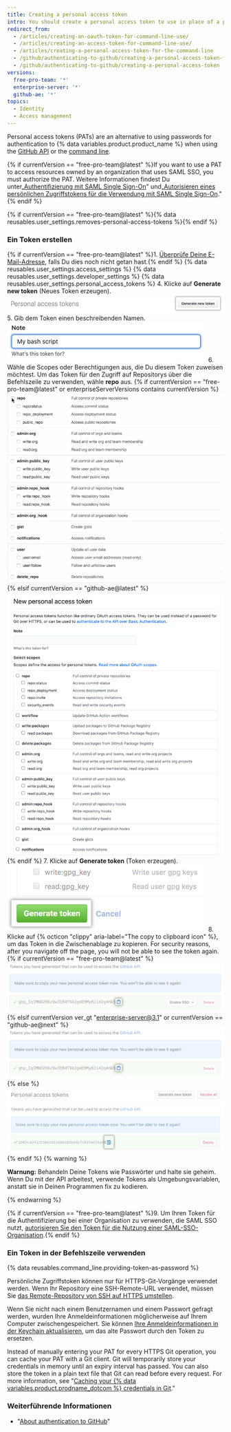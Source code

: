 ```yaml
---
title: Creating a personal access token
intro: You should create a personal access token to use in place of a password with the command line or with the API.
redirect_from:
  - /articles/creating-an-oauth-token-for-command-line-use/
  - /articles/creating-an-access-token-for-command-line-use/
  - /articles/creating-a-personal-access-token-for-the-command-line
  - /github/authenticating-to-github/creating-a-personal-access-token-for-the-command-line
  - /github/authenticating-to-github/creating-a-personal-access-token
versions:
  free-pro-team: '*'
  enterprise-server: '*'
  github-ae: '*'
topics:
  - Identity
  - Access management
---
```


Personal access tokens (PATs) are an alternative to using passwords for authentication to {% data variables.product.product_name %} when using the [GitHub API](/rest/overview/other-authentication-methods#via-oauth-and-personal-access-tokens) or the [command line](#using-a-token-on-the-command-line).

{% if currentVersion == "free-pro-team@latest" %}If you want to use a PAT to access resources owned by an organization that uses SAML SSO, you must authorize the PAT. Weitere Informationen findest Du unter[„Authentifizierung mit SAML Single Sign-On](/github/authenticating-to-github/about-authentication-with-saml-single-sign-on)" und[„Autorisieren eines persönlichen Zugriffstokens für die Verwendung mit SAML Single Sign-On](/github/authenticating-to-github/authorizing-a-personal-access-token-for-use-with-saml-single-sign-on)."{% endif %}

{% if currentVersion == "free-pro-team@latest" %}{% data reusables.user_settings.removes-personal-access-tokens %}{% endif %}

### Ein Token erstellen

{% if currentVersion == "free-pro-team@latest" %}1. [Überprüfe Deine E-Mail-Adresse](/github/getting-started-with-github/verifying-your-email-address), falls Du dies noch nicht getan hast.{% endif %}
{% data reusables.user_settings.access_settings %}
{% data reusables.user_settings.developer_settings %}
{% data reusables.user_settings.personal_access_tokens %}
4. Klicke auf **Generate new token** (Neues Token erzeugen). ![Schaltfläche „Generate new token“ (Neues Token erzeugen)](/assets/images/help/settings/generate_new_token.png)
5. Gib dem Token einen beschreibenden Namen. ![Feld „Token description“ (Token-Beschreibung)](/assets/images/help/settings/token_description.png)
6. Wähle die Scopes oder Berechtigungen aus, die Du diesem Token zuweisen möchtest. Um das Token für den Zugriff auf Repositorys über die Befehlszeile zu verwenden, wähle **repo** aus.
   {% if currentVersion == "free-pro-team@latest" or enterpriseServerVersions contains currentVersion %}
   ![Token-Scopes auswählen](/assets/images/help/settings/token_scopes.gif)
   {% elsif currentVersion == "github-ae@latest" %}
   ![Token-Scopes auswählen](/assets/images/enterprise/github-ae/settings/access-token-scopes-for-ghae.png)
   {% endif %}
7. Klicke auf **Generate token** (Token erzeugen). ![Schaltfläche „Generate token“ (Token erzeugen)](/assets/images/help/settings/generate_token.png)
8. Klicke auf {% octicon "clippy" aria-label="The copy to clipboard icon" %}, um das Token in die Zwischenablage zu kopieren. For security reasons, after you navigate off the page, you will not be able to see the token again.
   {% if currentVersion == "free-pro-team@latest" %}
   ![Newly created token](/assets/images/help/settings/personal_access_tokens.png)
   {% elsif currentVersion ver_gt "enterprise-server@3.1" or currentVersion == "github-ae@next" %}
   ![Newly created token](/assets/images/help/settings/personal_access_tokens_ghe.png)
   {% else %}
   ![Newly created token](/assets/images/help/settings/personal_access_tokens_ghe_legacy.png)
   {% endif %}
   {% warning %}

   **Warnung:** Behandeln Deine Tokens wie Passwörter und halte sie geheim. Wenn Du mit der API arbeitest, verwende Tokens als Umgebungsvariablen, anstatt sie in Deinen Programmen fix zu kodieren.

   {% endwarning %}

{% if currentVersion == "free-pro-team@latest" %}9. Um Ihren Token für die Authentifizierung bei einer Organisation zu verwenden, die SAML SSO nutzt, [autorisieren Sie den Token für die Nutzung einer SAML-SSO-Organisation](/github/authenticating-to-github/authorizing-a-personal-access-token-for-use-with-saml-single-sign-on).{% endif %}

### Ein Token in der Befehlszeile verwenden

{% data reusables.command_line.providing-token-as-password %}

Persönliche Zugriffstoken können nur für HTTPS-Git-Vorgänge verwendet werden. Wenn Ihr Repository eine SSH-Remote-URL verwendet, müssen Sie [das Remote-Repository von SSH auf HTTPS umstellen](/github/getting-started-with-github/managing-remote-repositories/#switching-remote-urls-from-ssh-to-https).

Wenn Sie nicht nach einem Benutzernamen und einem Passwort gefragt werden, wurden Ihre Anmeldeinformationen möglicherweise auf Ihrem Computer zwischengespeichert. Sie können [Ihre Anmeldeinformationen in der Keychain aktualisieren](/github/getting-started-with-github/updating-credentials-from-the-macos-keychain), um das alte Passwort durch den Token zu ersetzen.

Instead of manually entering your PAT for every HTTPS Git operation, you can cache your PAT with a Git client. Git will temporarily store your credentials in memory until an expiry interval has passed. You can also store the token in a plain text file that Git can read before every request. For more information, see "[Caching your {% data variables.product.prodname_dotcom %} credentials in Git](/github/getting-started-with-github/caching-your-github-credentials-in-git)."

### Weiterführende Informationen

- "[About authentication to GitHub](/github/authenticating-to-github/about-authentication-to-github)"
